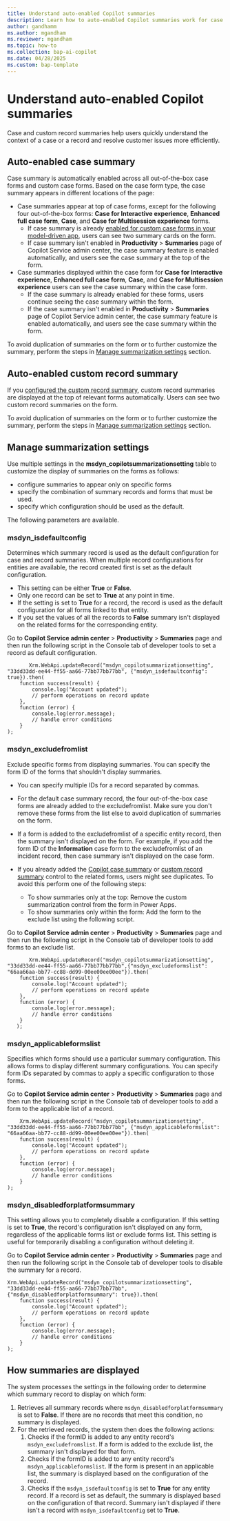 ```yaml
---
title: Understand auto-enabled Copilot summaries
description: Learn how to auto-enabled Copilot summaries work for case and custom record forms.
author: gandhamm
ms.author: mgandham
ms.reviewer: mgandham
ms.topic: how-to 
ms.collection: bap-ai-copilot
ms.date: 04/28/2025
ms.custom: bap-template 
---
```


# Understand auto-enabled Copilot summaries

Case and custom record summaries help users quickly understand the context of a case or a record and resolve customer issues more efficiently. 

## Auto-enabled case summary

Case summary is automatically enabled across all out-of-the-box case forms and custom case forms. Based on the case form type, the case summary appears in different locations of the page:

-  Case summaries appear at top of case forms, except for the following four out-of-the-box forms: **Case for Interactive experience**, **Enhanced full case form**, **Case**, and **Case for Multisession experience** forms.
    - If case summary is already [enabled for custom case forms in your model-driven app](/dynamics365/customer-service/administer/copilot-powerapps-settings), users can see two summary cards on the form. 
    - If case summary isn't enabled in **Productivity** > **Summaries** page of Copilot Service admin center, the case summary feature is enabled automatically, and users see the case summary at the top of the form.
- Case summaries displayed within the case form for **Case for Interactive experience**, **Enhanced full case form**, **Case**, and **Case for Multisession experience** users can see the case summary within the case form. 
   - If the case summary is already enabled for these forms, users continue seeing the case summary within the form.
   - If the case summary isn't enabled in **Productivity** > **Summaries** page of Copilot Service admin center, the case summary feature is enabled automatically, and users see the case summary within the form.

To avoid duplication of summaries on the form or to further customize the summary, perform the steps in [Manage summarization settings](#manage-summarization-settings) section.

## Auto-enabled custom record summary

If you [configured the custom record summary](copilot-enable-custom-record-summaries.md#configure-the-custom-record-summary), custom record summaries are displayed at the top of relevant forms automatically. Users can see two custom record summaries on the form.


To avoid duplication of summaries on the form or to further customize the summary, perform the steps in [Manage summarization settings](#manage-summarization-settings) section.


## Manage summarization settings

Use multiple settings in the **msdyn_copilotsummarizationsetting** table to customize the display of summaries on the forms as follows:

  - configure summaries to appear only on specific forms
  - specify the combination of summary records and forms that must be used.
  -  specify which configuration should be used as the default. 

 The following parameters are available.

### msdyn_isdefaultconfig

Determines which summary record is used as the default configuration for case and record summaries. When multiple record configurations for entities are available, the record created first is set as the default configuration. 

-  This setting can be either **True** or **False**. 
- Only one record can be set to **True** at any point in time. 
- If the setting is set to **True** for a record, the record is used as the default configuration for all forms linked to that entity. 
- If you set the values of all the records to **False** summary isn't displayed on the related forms for the corresponding entity.

Go to **Copilot Service admin center** > **Productivity** > **Summaries** page and then run the following script in the Console tab of developer tools to set a record as default configuration.

```
       Xrm.WebApi.updateRecord("msdyn_copilotsummarizationsetting", "33dd33dd-ee44-ff55-aa66-77bb77bb77bb", {"msdyn_isdefaultconfig": true}).then(
    function success(result) {
        console.log("Account updated");
        // perform operations on record update
    },
    function (error) {
        console.log(error.message);
        // handle error conditions
    }
);

```

### msdyn_excludefromlist

Exclude specific forms from displaying summaries. You can specify the form ID of the forms that shouldn't  display summaries. 

- You can specify multiple IDs for a record separated by commas.
- For the default case summary record, the four out-of-the-box case forms are already added to the excludefromlist. Make sure you don't remove these forms from the list else to avoid duplication of summaries on the form.
- If a form is added to the excludefromlist of a specific entity record, then the summary isn't displayed on the form. For example, if you add the form ID of the **Information** case form to the excludefromlist of an incident record, then case summary isn't displayed on the case form.
- If you already added the [Copilot case summary](../administer/copilot-powerapps-settings.md#display-copilot-case-summary-on-custom-case-forms) or [custom record summary](../administer/copilot-enable-custom-record-summaries.md#configure-the-summary-control-on-entity-forms) control to the related forms, users might see duplicates. To avoid this perform one of the following steps:

  -  To show summaries only at the top: Remove the custom summarization control from the form in Power Apps.
  -  To show summaries only within the form: Add the form to the exclude list using the following script.


Go to **Copilot Service admin center** > **Productivity** > **Summaries** page and then run the following script in the Console tab of developer tools to add forms to an exclude list.

```
       Xrm.WebApi.updateRecord("msdyn_copilotsummarizationsetting", "33dd33dd-ee44-ff55-aa66-77bb77bb77bb",{"msdyn_excludeformslist": "66aa66aa-bb77-cc88-dd99-00ee00ee00ee"}).then(
    function success(result) {
        console.log("Account updated");
        // perform operations on record update
    },
    function (error) {
        console.log(error.message);
        // handle error conditions
    }
   );

```


### msdyn_applicableformslist

Specifies which forms should use a particular summary configuration. This allows forms to display different summary configurations. You can specify form IDs separated by commas to apply a specific configuration to those forms.

Go to **Copilot Service admin center** > **Productivity** > **Summaries**  page and then run the following script in the Console tab of developer tools to add a form to the applicable list of a record.


```
    Xrm.WebApi.updateRecord("msdyn_copilotsummarizationsetting", "33dd33dd-ee44-ff55-aa66-77bb77bb77bb", {"msdyn_applicableformslist": "66aa66aa-bb77-cc88-dd99-00ee00ee00ee"}).then(
    function success(result) {
        console.log("Account updated");
        // perform operations on record update
    },
    function (error) {
        console.log(error.message);
        // handle error conditions
    }
);

 ```


### msdyn_disabledforplatformsummary

This setting allows you to completely disable a configuration. If this setting is set to **True**, the record's configuration isn't displayed on any form, regardless of the applicable forms list or exclude forms list. This setting is useful for temporarily disabling a configuration without deleting it.

Go to **Copilot Service admin center** > **Productivity** > **Summaries**  page and then run the following script in the Console tab of developer tools to disable the summary for a record.

```
Xrm.WebApi.updateRecord("msdyn_copilotsummarizationsetting", "33dd33dd-ee44-ff55-aa66-77bb77bb77bb", {"msdyn_disabledforplatformsummary": true}).then(
    function success(result) {
        console.log("Account updated");
        // perform operations on record update
    },
    function (error) {
        console.log(error.message);
        // handle error conditions
    }
);

```

## How summaries are displayed

The system processes the settings in the following order to determine which summary record to display on which form:

1. Retrieves all summary records where `msdyn_disabledforplatformsummary` is set to **False**. If there are no records that meet this condition, no summary is displayed.
1. For the retrieved records, the system then does the following actions:
     1. Checks if the formID is added to any entity record's `msdyn_excludefromslist`. If a form is added to the exclude list, the summary isn't displayed for that form.
     1. Checks if the formID is added to any entity record's `msdyn_applicableformslist`. If the form is present in an applicable list, the summary is displayed based on the configuration of the record.
     1. Checks if the `msdyn_isdefaultconfig` is set to **True** for any entity record. If a record is set as default, the summary is displayed based on the configuration of that record.
     Summary isn't displayed if there isn't a record with `msdyn_isdefaultconfig` set to **True**.
